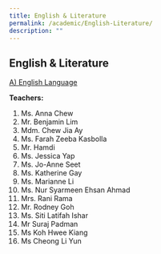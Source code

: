 ```yaml
---
title: English & Literature
permalink: /academic/English-Literature/
description: ""
---
```

## English & Literature 

<u>A) English Language</u>

  
**Teachers:**

1.  Ms. Anna Chew  
2.  Mr. Benjamin Lim
3.  Mdm. Chew Jia Ay
4.  Ms. Farah Zeeba Kasbolla     
5.  Mr. Hamdi
6.  Ms. Jessica Yap
7.  Ms. Jo-Anne Seet
8.  Ms. Katherine Gay
9.  Ms. Marianne Li
10.  Ms. Nur Syarmeen Ehsan Ahmad
11.  Mrs. Rani Rama  
12.  Mr. Rodney Goh
13.  Ms. Siti Latifah Ishar
14.  Mr Suraj Padman
15.  Ms Koh Hwee Kiang
16.  Ms Cheong Li Yun